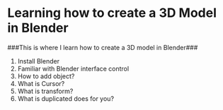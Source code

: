 # Learning how to create a 3D Model in Blender 


###This is where I learn how to create a 3D model in Blender###

1. Install Blender
2. Familiar with Blender interface control
3. How to add object?
4. What is Cursor?
5. What is transform?
6. What is duplicated does for you?

